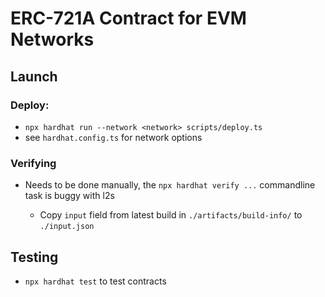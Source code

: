 # ERC-721A Contract for EVM Networks

## Launch

### Deploy:

- `npx hardhat run --network <network> scripts/deploy.ts`
- see `hardhat.config.ts` for network options

### Verifying

- Needs to be done manually, the `npx hardhat verify ...` commandline task is buggy with l2s

  - Copy `input` field from latest build in `./artifacts/build-info/` to `./input.json`

## Testing

- `npx hardhat test` to test contracts
